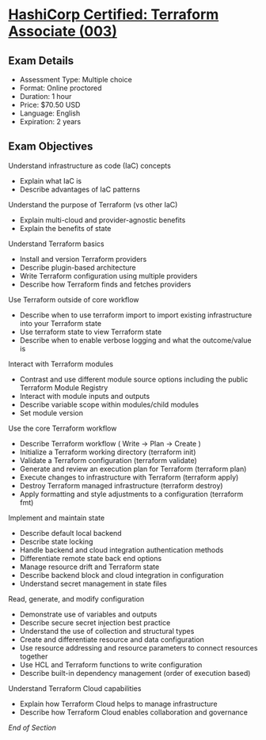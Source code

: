 # [HashiCorp Certified: Terraform Associate (003)](https://www.hashicorp.com/certification/terraform-associate-next)

## Exam Details
* Assessment Type: Multiple choice
* Format: Online proctored
* Duration: 1 hour
* Price:	$70.50 USD
* Language:	English
* Expiration:	2 years

## Exam Objectives

Understand infrastructure as code (IaC) concepts
* Explain what IaC is
* Describe advantages of IaC patterns

Understand the purpose of Terraform (vs other IaC)
* Explain multi-cloud and provider-agnostic benefits
* Explain the benefits of state

Understand Terraform basics
* Install and version Terraform providers
* Describe plugin-based architecture
* Write Terraform configuration using multiple providers
* Describe how Terraform finds and fetches providers

Use Terraform outside of core workflow
* Describe when to use terraform import to import existing infrastructure into your Terraform state
* Use terraform state to view Terraform state
* Describe when to enable verbose logging and what the outcome/value is

Interact with Terraform modules
* Contrast and use different module source options including the public Terraform Module Registry
* Interact with module inputs and outputs
* Describe variable scope within modules/child modules
* Set module version

Use the core Terraform workflow
* Describe Terraform workflow ( Write -> Plan -> Create )
* Initialize a Terraform working directory (terraform init)
* Validate a Terraform configuration (terraform validate)
* Generate and review an execution plan for Terraform (terraform plan)
* Execute changes to infrastructure with Terraform (terraform apply)
* Destroy Terraform managed infrastructure (terraform destroy)
* Apply formatting and style adjustments to a configuration (terraform fmt)

Implement and maintain state
* Describe default local backend
* Describe state locking
* Handle backend and cloud integration authentication methods
* Differentiate remote state back end options
* Manage resource drift and Terraform state
* Describe backend block and cloud integration in configuration
* Understand secret management in state files

Read, generate, and modify configuration
* Demonstrate use of variables and outputs
* Describe secure secret injection best practice
* Understand the use of collection and structural types
* Create and differentiate resource and data configuration
* Use resource addressing and resource parameters to connect resources together
* Use HCL and Terraform functions to write configuration
* Describe built-in dependency management (order of execution based)

Understand Terraform Cloud capabilities
* Explain how Terraform Cloud helps to manage infrastructure
* Describe how Terraform Cloud enables collaboration and governance

*End of Section*